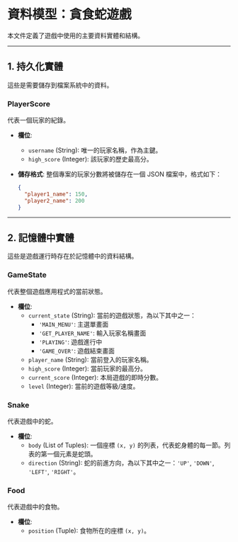 # 資料模型：貪食蛇遊戲

本文件定義了遊戲中使用的主要資料實體和結構。

---

## 1. 持久化實體

這些是需要儲存到檔案系統中的資料。

### PlayerScore

代表一個玩家的紀錄。

- **欄位**:
  - `username` (String): 唯一的玩家名稱，作為主鍵。
  - `high_score` (Integer): 該玩家的歷史最高分。

- **儲存格式**: 整個專案的玩家分數將被儲存在一個 JSON 檔案中，格式如下：

  ```json
  {
    "player1_name": 150,
    "player2_name": 200
  }
  ```

---

## 2. 記憶體中實體

這些是遊戲運行時存在於記憶體中的資料結構。

### GameState

代表整個遊戲應用程式的當前狀態。

- **欄位**:
  - `current_state` (String): 當前的遊戲狀態，為以下其中之一：
    - `'MAIN_MENU'`: 主選單畫面
    - `'GET_PLAYER_NAME'`: 輸入玩家名稱畫面
    - `'PLAYING'`: 遊戲進行中
    - `'GAME_OVER'`: 遊戲結束畫面
  - `player_name` (String): 當前登入的玩家名稱。
  - `high_score` (Integer): 當前玩家的最高分。
  - `current_score` (Integer): 本局遊戲的即時分數。
  - `level` (Integer): 當前的遊戲等級/速度。

### Snake

代表遊戲中的蛇。

- **欄位**:
  - `body` (List of Tuples): 一個座標 `(x, y)` 的列表，代表蛇身體的每一節。列表的第一個元素是蛇頭。
  - `direction` (String): 蛇的前進方向，為以下其中之一：`'UP'`, `'DOWN'`, `'LEFT'`, `'RIGHT'`。

### Food

代表遊戲中的食物。

- **欄位**:
  - `position` (Tuple): 食物所在的座標 `(x, y)`。
